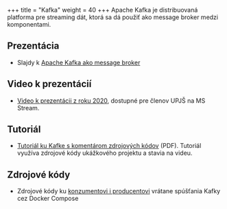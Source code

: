 +++
title = "Kafka"
weight = 40
+++
Apache Kafka je distribuovaná platforma pre streaming dát, ktorá sa dá použiť ako message broker medzi komponentami.

<!-- more -->

Prezentácia
-----------

- Slajdy k [Apache Kafka ako message broker](kopr-kafka-2020.pdf)

Video k prezentácií
-------------------

- [Video k prezentácii z roku 2020](https://web.microsoftstream.com/video/fd1682cf-a797-458c-a861-2461d5366668?list=studio), dostupné pre členov UPJŠ na MS Stream.

Tutoriál
--------

- [Tutoriál ku Kafke s komentárom zdrojových kódov](apache-kafka-tutorial.pdf) (PDF). Tutoriál využíva zdrojové kódy ukážkového projektu a stavia na videu.

Zdrojové kódy
-------------

- Zdrojové kódy ku [konzumentovi i producentovi](https://github.com/novotnyr/kafka-producer-consumer-demo) vrátane spúšťania Kafky cez Docker Compose

